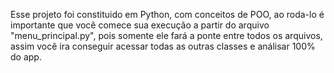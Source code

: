 Esse projeto foi constituido em Python, com conceitos de POO, ao roda-lo é importante que você comece sua execução a partir do arquivo "menu_principal.py", pois somente ele fará a ponte entre todos os arquivos, assim você ira conseguir acessar todas as outras classes e análisar 100% do app.
